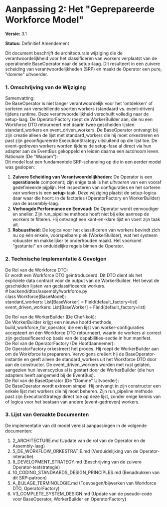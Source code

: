 # **Aanpassing 2: Het "Geprepareerde Workforce Model"**

**Versie:** 3.1

**Status:** Definitief Amendement

Dit document beschrijft de architecturale wijziging die de verantwoordelijkheid voor het classificeren van workers verplaatst van de operationele BaseOperator naar de setup-laag. Dit resulteert in een zuivere scheiding van verantwoordelijkheden (SRP) en maakt de Operator een pure, "domme" uitvoerder.

### **1\. Omschrijving van de Wijziging**

Samenvatting:  
De BaseOperator is niet langer verantwoordelijk voor het 'ontdekken' of sorteren van verschillende soorten workers (standaard vs. event-driven) tijdens runtime. Deze verantwoordelijkheid verschuift volledig naar de setup-laag. De OperatorFactory roept de WorkerBuilder aan, die nu een Workforce DTO retourneert met daarin twee gescheiden lijsten: standard\_workers en event\_driven\_workers. De BaseOperator ontvangt bij zijn creatie alleen de lijst met standard\_workers die hij moet orkestreren en past zijn geconfigureerde ExecutionStrategy uitsluitend op die lijst toe. De event-gedreven workers worden tijdens de setup-fase al direct via hun adapter aan de EventBus gekoppeld en leiden daarna een autonoom leven.  
Rationale (De "Waarom"):  
Dit model lost een fundamentele SRP-schending op die in een eerder model was geslopen:

1. **Zuivere Scheiding van Verantwoordelijkheden:** De Operator is een **operationele** component; zijn enige taak is het *uitvoeren* van een vooraf gedefinieerde pijplijn. Het inspecteren van configuraties en het sorteren van workers is een **setup**\-taak. Deze wijziging plaatst de setup-logica daar waar die hoort: in de factories (OperatorFactory en WorkerBuilder) van de assembly-laag.  
2. **Verhoogde Performance en Eenvoud:** De Operator wordt eenvoudiger en sneller. Zijn run\_pipeline methode hoeft niet bij elke aanroep de workers te filteren. Hij ontvangt een kant-en-klare lijst en voert zijn taak uit.  
3. **Robuustheid:** De logica voor het classificeren van workers bevindt zich nu op één enkele, voorspelbare plek (WorkerBuilder), wat het systeem robuuster en makkelijker te onderhouden maakt. Het voorkomt "gestuntel" en onduidelijke regels binnen de Operator.

### **2\. Technische Implementatie & Gevolgen**

De Rol van de Workforce DTO:  
Er wordt een Workforce DTO geïntroduceerd. Dit DTO dient als het expliciete data contract voor de output van de WorkerBuilder. Het bevat de gescheiden lijsten van geclassificeerde workers.  
\# backend/dtos/assembly/workforce.py  
class Workforce(BaseModel):  
    standard\_workers: List\[BaseWorker\] \= Field(default\_factory=list)  
    event\_driven\_workers: List\[BaseWorker\] \= Field(default\_factory=list)

De Rol van de WorkerBuilder (De Chef-kok):  
De WorkerBuilder krijgt een nieuwe hoofd-methode, build\_workforce\_for\_operator, die een lijst van worker-configuraties accepteert en één Workforce DTO retourneert, waarin de workers al correct zijn geclassificeerd op basis van de capabilities-sectie in hun manifest.  
De Rol van de OperatorFactory (De Hoofdaannemer):  
De OperatorFactory orkestreert het proces. Hij roept de WorkerBuilder aan om de Workforce te prepareren. Vervolgens creëert hij de BaseOperator-instantie en geeft alleen de standard\_workers uit het Workforce DTO door aan de constructor. De event\_driven\_workers worden met rust gelaten, aangezien hun levenscyclus al is gestart door de WorkerBuilder (die hun adapters heeft aangemeld bij de EventBus).  
De Rol van de BaseOperator (De "Domme" Uitvoerder):  
De BaseOperator wordt extreem simpel. Hij ontvangt in zijn constructor een enkele lijst met workers die hij moet beheren. Zijn run\_pipeline methode past zijn ExecutionStrategy direct toe op deze lijst, zonder enige kennis van of logica voor het bestaan van andere (event-gedreven) workers.

### **3\. Lijst van Geraakte Documenten**

De implementatie van dit model vereist aanpassingen in de volgende documenten:

1. 2\_ARCHITECTURE.md (Update van de rol van de Operator en de Assembly-laag)  
2. 5\_DE\_WORKFLOW\_ORKESTRATIE.md (Verduidelijking van de Operator-interactie)  
3. 8\_DEVELOPMENT\_STRATEGY.md (Beschrijving van de zuivere Operator-teststrategie)  
4. 10\_CODING\_STANDAARDS\_DESIGN\_PRINCIPLES.md (Benadrukken van dit SRP-patroon)  
5. A\_BIJLAGE\_TERMINOLOGIE.md (Toevoegen/bijwerken van Workforce DTO, OperatorFactory)  
6. V3\_COMPLETE\_SYSTEM\_DESIGN.md (Update van de pseudo-code voor BaseOperator, WorkerBuilder en OperatorFactory)